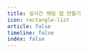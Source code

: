 ```yaml
---
title: 실시간 채팅 앱 만들기
icon: rectangle-list
article: false
timeline: false
index: false
---
```


<AutoCatalog />
